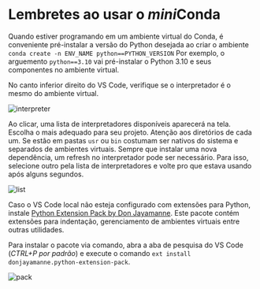 # Lembretes ao usar o *mini*Conda

Quando estiver programando em um ambiente virtual do Conda,
é conveniente pré-instalar a versão do Python desejada ao criar o ambiente
`conda create -n ENV_NAME python==PYTHON_VERSION`
Por exemplo, o arguemento `python==3.10` vai pré-instalar o Python 3.10 e seus componentes no ambiente virtual. 

No canto inferior direito do VS Code, verifique se o interpretador é o mesmo do ambiente virtual.

![interpreter](https://i.imgur.com/TriwnbM.png)

Ao clicar, uma lista de interpretadores disponíveis aparecerá na tela. Escolha o mais adequado para seu projeto.
Atenção aos diretórios de cada um. Se estão em pastas `usr` ou `bin` costumam ser nativos do sistema e separados de ambientes virtuais.
Sempre que instalar uma nova dependência, um refresh no interpretador pode ser necessário. 
Para isso, selecione outro pela lista de interpretadores e volte pro que estava usando após alguns segundos.

![list](https://i.imgur.com/BcibwCB.png)

Caso o VS Code local não esteja configurado com extensões para Python, instale [Python Extension Pack by Don Jayamanne](https://marketplace.visualstudio.com/items?itemName=donjayamanne.python-extension-pack). Este pacote contém extensões para indentação, gerenciamento de ambientes virtuais entre outras utilidades. 

Para instalar o pacote via comando, abra a aba de pesquisa do VS Code (*CTRL+P por padrão*) e execute o comando `ext install donjayamanne.python-extension-pack`.

![pack](https://i.imgur.com/nV3YFOl.png)

